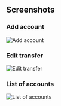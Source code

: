 ## Screenshots
### Add account
![Add account](/FinancialMangmentAngular/blob/master/src/app/Screens/AddAccount.png)
### Edit transfer
![Edit transfer](/FinancialMangmentAngular/blob/master/src/app/Screens/EditTransfer.png)
### List of accounts
![List of accounts](/FinancialMangmentAngular/blob/master/src/app/Screens/ListOfAccounts.png)
